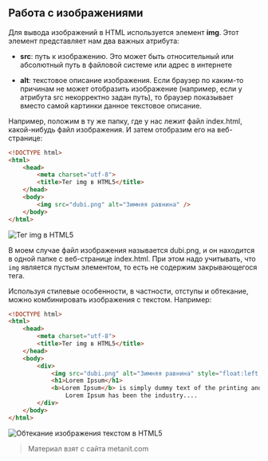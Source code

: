 ## Работа с изображениями

Для вывода изображений в HTML используется элемент **img**. Этот элемент представляет нам два важных атрибута:

- **src**: путь к изображению. Это может быть относительный или абсолютный путь в файловой системе или адрес в интернете

- **alt**: текстовое описание изображения. Если браузер по каким-то причинам не может отобразить изображение (например, если у атрибута 
src некорректно задан путь), то браузер показывает вместо самой картинки данное текстовое описание.

Например, положим в ту же папку, где у нас лежит файл index.html, какой-нибудь файл изображения. И затем отобразим его на веб-странице:

```html
<!DOCTYPE html>
<html>
    <head>
        <meta charset="utf-8">
        <title>Тег img в HTML5</title>
    </head>
    <body>
        <img src="dubi.png" alt="Зимняя равнина" />
    </body>
</html>
```

![Тег img в HTML5](https://metanit.com/web/html5/pics/1.22.png)

В моем случае файл изображения называется dubi.png, и он находится в одной папке с веб-странице index.html. При этом надо учитывать, что `img` является пустым элементом, то есть не содержим закрывающегося тега.

Используя стилевые особенности, в частности, отступы и обтекание, можно комбинировать изображения с текстом. Например:

```html
<!DOCTYPE html>
<html>
    <head>
        <meta charset="utf-8">
        <title>Тег img в HTML5</title>
    </head>
    <body>
        <div>
            <img src="dubi.png" alt="Зимняя равнина" style="float:left; margin-right:10px;" />
            <h1>Lorem Ipsum</h1>
            <b>Lorem Ipsum</b> is simply dummy text of the printing and typesetting industry. 
                Lorem Ipsum has been the industry....
        </div>
    </body>
</html>
```

![Обтекание изображения текстом в HTML5](https://metanit.com/web/html5/pics/1.23.png)


> Материал взят с сайта metanit.com